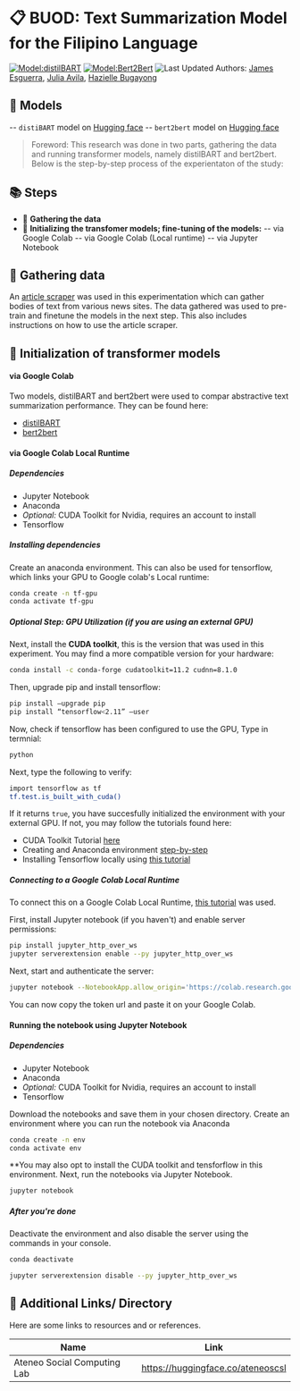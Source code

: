 # 📋 BUOD: Text Summarization Model for the Filipino Language
[![Model:distilBART](https://img.shields.io/badge/model-distilBART-green)](https://huggingface.co/jamesesguerra/distilbart-cnn-12-6-finetuned-1.3.1) [![Model:Bert2Bert](https://img.shields.io/badge/model-bert2bert-green)](https://huggingface.co/0xhaz/bert2bert-cnn_dailymail-fp16-finetuned-1.0.0) ![Last Updated](https://img.shields.io/badge/last%20updated%3A-031923-lightgrey)
Authors: [James Esguerra](https://huggingface.co/jamesesguerra), [Julia Avila](), [Hazielle Bugayong](https://huggingface.co/0xhaz)


## 🎲 Models
-- `distiBART` model on [Hugging face](https://huggingface.co/jamesesguerra/distilbart-cnn-12-6-finetuned-1.3.0)
-- `bert2bert` model on [Hugging face](https://huggingface.co/0xhaz/bert2bert-cnn_dailymail-fp16-finetuned-1.0.0)

> Foreword: This research was done in two parts, gathering the data and running transformer models,
> namely distilBART and bert2bert. Below is the step-by-step process of the experientaton of the study:


## 📚 Steps

- 📝 **Gathering the data**
- 🔧 **Initializing the transfomer models; fine-tuning of the models:**
-- via Google Colab
-- via Google Colab (Local runtime)
-- via Jupyter Notebook


## 📝 Gathering data

An [article scraper](https://github.com/jamesesguerra/article_scraper) was used in this experimentation which can gather bodies of text from various news sites. The data gathered was used to pre-train and finetune the models in the next step. This also includes instructions on how to use the article scraper.


## 🔧 Initialization of transformer models
#### via Google Colab
Two models, distilBART and bert2bert were used to compar abstractive text summarization performance. They can be found here:
- [distilBART](https://colab.research.google.com/drive/1Lv78nHqQh2I7KaFkUzWsn_MXsyP_PP1I?authuser=3#scrollTo=moK3d7mTQ1v-)
- [bert2bert](https://colab.research.google.com/drive/1Lv78nHqQh2I7KaFkUzWsn_MXsyP_PP1I?authuser=3#scrollTo=moK3d7mTQ1v-)


#### via Google Colab Local Runtime

##### Dependencies
- Jupyter Notebook
- Anaconda 
- _Optional:_ CUDA Toolkit for Nvidia, requires an account to install 
- Tensorflow

##### Installing dependencies
Create an anaconda environment. This can also be used for tensorflow, which links your GPU to Google colab's Local runtime:

```sh
conda create -n tf-gpu
conda activate tf-gpu
```

##### Optional Step: GPU Utilization (if you are using an external GPU)

Next, install the **CUDA toolkit**, this is the version that was used in this experiment. You may find a more compatible version for your hardware:
```sh
conda install -c conda-forge cudatoolkit=11.2 cudnn=8.1.0
```
Then, upgrade pip and install tensorflow:
```sh
pip install –upgrade pip
pip install “tensorflow<2.11” –user
```

Now, check if tensorflow has been configured to use the GPU,
Type in termnial:
```sh
python
```
Next, type the following to verify:
```sh
import tensorflow as tf
tf.test.is_built_with_cuda()
```

If it returns `true`, you have succesfully initialized the environment with your external GPU. If not, you may follow the tutorials found here:

- CUDA Toolkit Tutorial [here](https://medium.com/geekculture/install-cuda-and-cudnn-on-windows-linux-52d1501a8805)
- Creating and Anaconda environment [step-by-step](https://stackoverflow.com/questions/51002045/how-to-make-jupyter-notebook-to-run-on-gpu)
- Installing Tensorflow locally using [this tutorial](https://www.tensorflow.org/install/pip#windows-native_1)

##### Connecting to a Google Colab Local Runtime
To connect this on a Google Colab Local Runtime, [this tutorial](https://research.google.com/colaboratory/local-runtimes.html) was used.

First, install Jupyter notebook (if you haven't) and enable server permissions:
```sh
pip install jupyter_http_over_ws
jupyter serverextension enable --py jupyter_http_over_ws
```
Next, start and authenticate the server:
```sh
jupyter notebook --NotebookApp.allow_origin='https://colab.research.google.com' --port=8888  --NotebookApp.port_retries=0
```
You can now copy the token url and paste it on your Google Colab.

#### Running the notebook using Jupyter Notebook
##### Dependencies
- Jupyter Notebook
- Anaconda 
- _Optional:_ CUDA Toolkit for Nvidia, requires an account to install 
- Tensorflow

Download the notebooks and save them in your chosen directory.
Create an environment where you can run the notebook via Anaconda
```sh
conda create -n env
conda activate env
```
**You may also opt to install the CUDA toolkit and tensforflow in this environment.
Next, run the notebooks via Jupyter Notebook.

```sh
jupyter notebook
```
##### After you're done
Deactivate the environment and also disable the server using the commands in your console.

```sh
conda deactivate
```
```sh
jupyter serverextension disable --py jupyter_http_over_ws
```
## 🔗 Additional Links/ Directory
Here are some links to resources and or references.

| Name | Link |
| ------ | ------ |
| Ateneo Social Computing Lab | https://huggingface.co/ateneoscsl |



